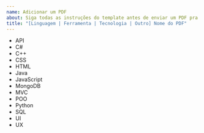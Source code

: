 ```yaml
---
name: Adicionar um PDF
about: Siga todas as instruções do template antes de enviar um PDF pra que funcione corretamente
title: "[Linguagem | Ferramenta | Tecnologia | Outro] Nome do PDF"
---
```



<!--
1. No título acima substitua conforme as informações do PDF que vai enviar
Exemplo: [JavaScript] Clean code JavaScript 
-->

<!-- 
2. Arraste seu PDF para dentro dessa área
-->

<!--
3. Abaixo estão listadas as labels permitidas, apague as linhas que não correspondem ao PDF enviado.

Você pode consultar as labels no link abaixo também e sugerir alguma label que gostaria que existisse:

https://github.com/SilasRodrigues19/ProgrammingBooks/labels
-->


- API
- C#
- C++
- CSS
- HTML
- Java
- JavaScript
- MongoDB
- MVC
- POO
- Python
- SQL
- UI
- UX